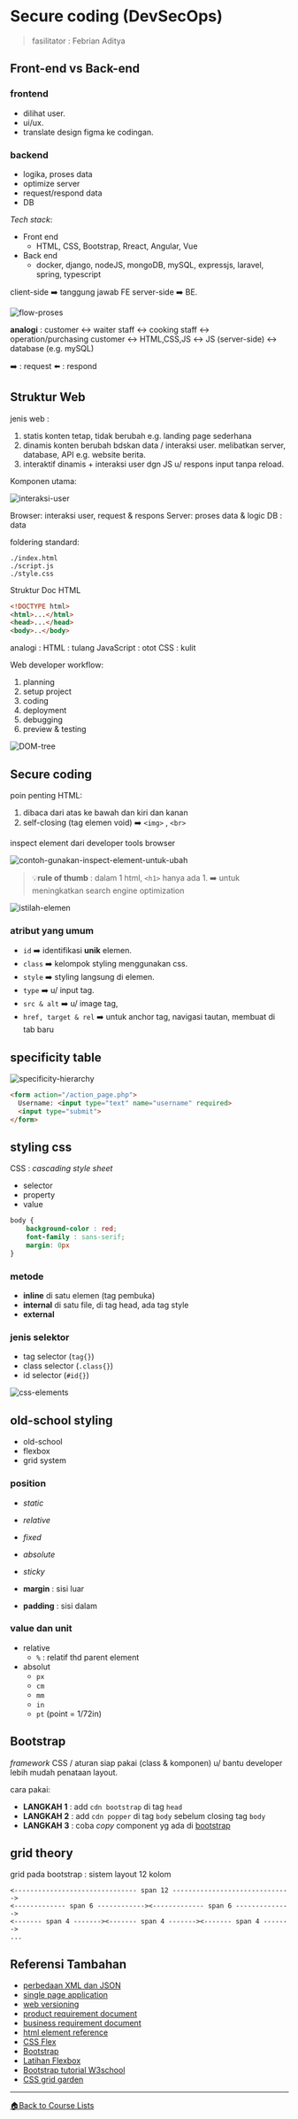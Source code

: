 <!-- Dirangkum oleh : Bostang Palaguna -->
<!-- Mei 2025 -->

# Secure coding (DevSecOps)

> fasilitator : Febrian Aditya

## Front-end vs Back-end

### frontend

- dilihat user.
- ui/ux.
- translate design figma ke codingan.

### backend

- logika, proses data
- optimize server
- request/respond data
- DB

_Tech stack_:

- Front end
  - HTML, CSS, Bootstrap, Rreact, Angular, Vue
- Back end
  - docker, django, nodeJS, mongoDB, mySQL, expressjs, laravel, spring, typescript

client-side ➡️ tanggung jawab FE
server-side ➡️ BE.

![flow-proses](./img/flow-proses.png)

**analogi** :
customer    ↔️    waiter staff   ↔️    cooking staff      ↔️   operation/purchasing
customer    ↔️   HTML,CSS,JS     ↔️     JS (server-side)  ↔️    database (e.g. mySQL)

➡️ : request
⬅️ : respond

## Struktur Web

jenis web :

1. statis
    konten tetap, tidak berubah
    e.g. landing page sederhana
2. dinamis
    konten berubah bdskan data / interaksi user.
    melibatkan server, database, API
    e.g. website berita.
3. interaktif
    dinamis + interaksi user dgn JS u/ respons input tanpa reload.

Komponen utama:

![interaksi-user](./img/interaksi-user.png)

Browser: interaksi user, request & respons
Server: proses data & logic
DB : data

foldering standard:

```dir
./index.html
./script.js
./style.css
```

Struktur Doc HTML

```html
<!DOCTYPE html>
<html>...</html>
<head>...</head>
<body>..</body>
```

analogi :
    HTML : tulang
    JavaScript : otot
    CSS : kulit

Web developer workflow:

1. planning
2. setup project
3. coding
4. deployment
5. debugging
6. preview & testing

![DOM-tree](./img/DOM-tree.png)

## Secure coding

poin penting HTML:

1. dibaca dari atas ke bawah dan kiri dan kanan
2. self-closing (tag elemen void) ➡️ `<img>` , `<br>`

inspect element dari developer tools browser

![contoh-gunakan-inspect-element-untuk-ubah](./img/contoh-gunakan-inspect-element-untuk-ubah.png)

>💡**rule of thumb** : dalam 1 html, `<h1>` hanya ada 1. ➡️ untuk meningkatkan search engine optimization

![istilah-elemen](./img/istilah-elemen.png)

### atribut yang umum

- `id`  ➡️ identifikasi **unik** elemen.
- `class` ➡️ kelompok styling menggunakan css.
- `style` ➡️ styling langsung di elemen.
- `type` ➡️ u/ input tag.
- `src & alt` ➡️ u/ image tag,
- `href, target & rel` ➡️ untuk anchor tag, navigasi tautan, membuat di tab baru

## specificity table

![specificity-hierarchy](./img/specificity-hierarchy.png)

```html
<form action="/action_page.php">
  Username: <input type="text" name="username" required>
  <input type="submit">
</form>
```

## styling css

CSS : _cascading style sheet_

- selector
- property
- value

```css
body {
    background-color : red;
    font-family : sans-serif;
    margin: 0px
}
```

### metode

- **inline**
    di satu elemen (tag pembuka)
- **internal**
    di satu file, di tag head, ada tag style
- **external**

### jenis selektor

- tag selector (`tag{}`)
- class selector (`.class{}`)
- id selector (`#id{}`)

![css-elements](./img/css-elements.png)

## old-school styling

- old-school
- flexbox
- grid system

### position

- _static_
- _relative_
- _fixed_
- _absolute_
- _sticky_

- **margin** : sisi luar
- **padding** : sisi dalam

### value dan unit

- relative
  - `%` : relatif thd parent element
- absolut
  - `px`
  - `cm`
  - `mm`
  - `in`
  - `pt` (point = 1/72in)

## Bootstrap

_framework_ CSS / aturan siap pakai (class & komponen) u/ bantu developer lebih mudah penataan layout.

cara pakai:

- **LANGKAH 1** : add `cdn bootstrap` di tag `head`
- **LANGKAH 2** : add `cdn popper` di tag `body` sebelum closing tag `body`
- **LANGKAH 3** : coba _copy_ component yg ada di [bootstrap](https://getbootstrap.com/docs/5.3/getting-started/introduction/)

## grid theory

grid pada bootstrap : sistem layout 12 kolom

```struc
<------------------------------- span 12 ------------------------------>
<------------- span 6 ------------><------------- span 6 -------------->
<------- span 4 -------><------- span 4 -------><------- span 4 ------->
...
```

## Referensi Tambahan

- [perbedaan XML dan JSON](https://www.geeksforgeeks.org/difference-between-json-and-xml/)
- [single page application](https://www.geeksforgeeks.org/what-is-single-page-application/)
- [web versioning](https://www.geeksforgeeks.org/web-1-0-web-2-0-and-web-3-0-with-their-difference/)
- [product requirement document](https://www.projectmanager.com/blog/product-requirements-document)
- [business requirement document](https://www.projectmanager.com/blog/business-requirements-document)
- [html element reference](https://developer.mozilla.org/en-US/docs/Web/HTML/Reference/Elements)
- [CSS Flex](https://css-tricks.com/snippets/css/a-guide-to-flexbox/)
- [Bootstrap](https://getbootstrap.com/docs/5.3/getting-started/introduction/)
- [Latihan Flexbox](https://flexboxfroggy.com/)
- [Bootstrap tutorial W3school](https://www.w3schools.com/bootstrap5/bootstrap_colors.php )
- [CSS grid garden](https://cssgridgarden.com/)

---
[🏠Back to Course Lists](https://odp-bni-330.github.io/)
